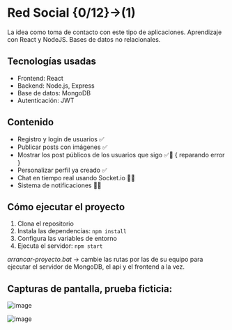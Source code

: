 # Red Social {0/12}->(1)
La idea como toma de contacto con este tipo de aplicaciones. Aprendizaje con React y NodeJS. Bases de datos no relacionales.

## Tecnologías usadas
- Frontend: React
- Backend: Node.js, Express
- Base de datos: MongoDB
- Autenticación: JWT
  
## Contenido
- Registro y login de usuarios ✅
- Publicar posts con imágenes ✅
- Mostrar los post públicos de los usuarios que sigo ✅🚦 { reparando error }
- Personalizar perfil ya creado ✅
- Chat en tiempo real usando Socket.io 👎🏼
- Sistema de notificaciones 👎🏼

## Cómo ejecutar el proyecto
1. Clona el repositorio
2. Instala las dependencias: `npm install`
3. Configura las variables de entorno
4. Ejecuta el servidor: `npm start`

*arrancar-proyecto.bat* -> cambie las rutas por las de su equipo 
para ejecutar el servidor de MongoDB, el api y el frontend a la vez.

## Capturas de pantalla, prueba ficticia:

![image](https://github.com/user-attachments/assets/4ccb7635-4655-4599-9894-e04acc7a8a91)

![image](https://github.com/user-attachments/assets/121a759c-518a-41c1-bbc7-03d2709f095d)



